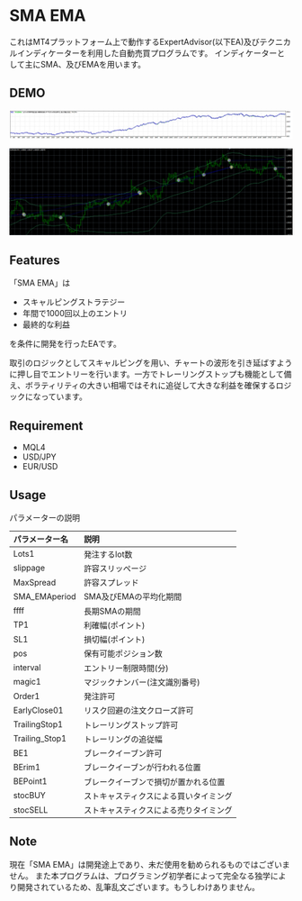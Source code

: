 # SMA EMA

これはMT4プラットフォーム上で動作するExpertAdvisor(以下EA)及びテクニカルインディケーターを利用した自動売買プログラムです。
インディケーターとして主にSMA、及びEMAを用います。

## DEMO

![損益](https://github.com/nuta01/SMA-EMA/blob/master/SMA%20EMA/2019-04-03_01h58_01.png?raw=true "最適化した損益の中で最も良かったもの")

![エントリー](https://github.com/nuta01/SMA-EMA/blob/master/SMA%20EMA/2020-04-05_23h23_06.png?raw=true "エントリーの様子")

## Features

「SMA EMA」は

* スキャルピングストラテジー
* 年間で1000回以上のエントリ
* 最終的な利益

を条件に開発を行ったEAです。

取引のロジックとしてスキャルピングを用い、チャートの波形を引き延ばすように押し目でエントリーを行います。一方でトレーリングストップも機能として備え、ボラティリティの大きい相場ではそれに追従して大きな利益を確保するロジックになっています。

## Requirement

* MQL4
* USD/JPY
* EUR/USD

## Usage

パラメーターの説明

|パラメーター名|説明|
|:---|:---|
|Lots1|発注するlot数|
|slippage|許容スリッページ|
|MaxSpread|許容スプレッド|
|SMA_EMAperiod|SMA及びEMAの平均化期間|
|ffff|長期SMAの期間|
|TP1|利確幅(ポイント)|
|SL1|損切幅(ポイント)|
|pos|保有可能ポジション数|
|interval|エントリー制限時間(分)|
|magic1|マジックナンバー(注文識別番号)|
|Order1|発注許可|
|EarlyClose01|リスク回避の注文クローズ許可|
|TrailingStop1|トレーリングストップ許可|
|Trailing_Stop1|トレーリングの追従幅|
|BE1|ブレークイーブン許可|
|BErim1|ブレークイーブンが行われる位置|
|BEPoint1|ブレークイーブンで損切が置かれる位置|
|stocBUY|ストキャスティクスによる買いタイミング|
|stocSELL|ストキャスティクスによる売りタイミング|

## Note

現在「SMA EMA」は開発途上であり、未だ使用を勧められるものではございません。
また本プログラムは、プログラミング初学者によって完全なる独学により開発されているため、乱筆乱文ございます。もうしわけありません。
